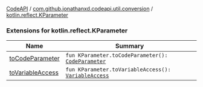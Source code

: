 [CodeAPI](../../index.md) / [com.github.jonathanxd.codeapi.util.conversion](../index.md) / [kotlin.reflect.KParameter](.)

### Extensions for kotlin.reflect.KParameter

| Name | Summary |
|---|---|
| [toCodeParameter](to-code-parameter.md) | `fun KParameter.toCodeParameter(): `[`CodeParameter`](../../com.github.jonathanxd.codeapi.base/-code-parameter/index.md) |
| [toVariableAccess](to-variable-access.md) | `fun KParameter.toVariableAccess(): `[`VariableAccess`](../../com.github.jonathanxd.codeapi.base/-variable-access/index.md) |
